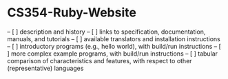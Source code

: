 # CS354-Ruby-Website

– [ ] description and history
– [ ] links to specification, documentation, manuals, and tutorials
– [ ] available translators and installation instructions
– [ ] introductory programs (e.g., hello world), with build/run instructions
– [ ] more complex example programs, with build/run instructions
– [ ] tabular comparison of characteristics and features, with respect to other (representative) languages
